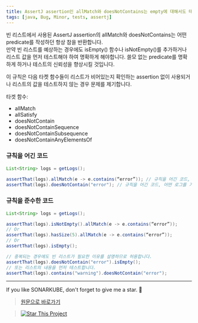 ```yaml
---
title: AssertJ assertion인 allMatch와 doesNotContains는 empty에 대해서도 테스트되어야 합니다.
tags: [java, Bug, Minor, tests, assertj]
---
```


빈 리스트에서 사용된 AssertJ assertion의 allMatch와 doesNotContains는 어떤 predicate를 작성하던 항상 참을 반환합니다.  
만약 빈 리스트를 예상하는 경우에도 isEmpty() 함수나 isNotEmpty()를 추가하거나 리스트 값을 먼저 테스트해야 하여 명확하게 해야합니다.
쓸모 없는 predicate를 명확하게 하거나 테스트의 신뢰성을 향상시킬 것입니다.

이 규칙은 다음 타켓 함수들이 리스트가 비어있는지 확인하는 assertion 없이 사용되거나 리스트의 값을 테스트하지 않는 경우 문제를 제기합니다. 


타겟 함수:

* allMatch 
* allSatisfy 
* doesNotContain 
* doesNotContainSequence 
* doesNotContainSubsequence 
* doesNotContainAnyElementsOf

### 규칙을 어긴 코드

```java
List<String> logs = getLogs();

assertThat(logs).allMatch(e -> e.contains(“error”)); // 규칙을 어긴 코드, 이 테스트는 로그가 비어있는 경우 통과합니다.
assertThat(logs).doesNotContain("error"); // 규칙을 어긴 코드, 어떤 로그를 기대합니까?

```

### 규칙을 준수한 코드

```java
List<String> logs = getLogs();

assertThat(logs).isNotEmpty().allMatch(e -> e.contains(“error”));
// Or
assertThat(logs).hasSize(5).allMatch(e -> e.contains(“error”));
// Or
assertThat(logs).isEmpty();

// 중복되는 경우에도 빈 리스트가 필요한 이유를 설명하므로 허용합니다.
assertThat(logs).doesNotContain("error").isEmpty();
// 또는 리스트의 내용을 먼저 테스트합니다.
assertThat(logs).contains("warning").doesNotContain("error");
```

---

If you like SONARKUBE, don't forget to give me a star. :star2:

> [원문으로 바로가기](https://rules.sonarsource.com/java/tag/tests/RSPEC-5841)

> [![Star This Project](https://img.shields.io/github/stars/kantabile/sonarkube.svg?label=Stars&style=social)](https://github.com/kantabile/sonarkube)

